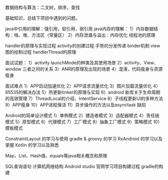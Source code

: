 数据结构与算法：二叉树，排序，查找

基础知识，总结下项目中遇到的问题。

java中引用的理解：强引用，软引用，弱引用
java内存的理解：
	1）内存数据结构：栈、堆、方法区（常量区）
	2）内存泄漏与溢出：内存优化
线程池的原理

handler的原理与实现过程
activity的创建过程
手势的分发传递
binder机制
view图的绘制过程
handlerThread的原理

面试试题：
	1）activity launchMode的种类及其使用场景
	2）activity、View、window 三者之间的关系
	3）ANR的原理及出现的场景
	4）混淆，代码瘦身与资源瘦身

面试难点
	1）APP启动加速优化
	2）APP请求流量优化
	3）图片加载流量优化
	4）65535的解决办法
	5）热更新tinker的原理与实现
	6）android 新库关于生命周期的高效管理
	7）ThreadLocal的介绍、IntentService
	8）子线程更新UI的多种方法
	9）APP瘦身
	10）APP进程保活
	11）异步操作的方法以及asynctask 缺陷

Android的简单设计模式
	1）单例模式
	2）建造者模式
	3）适配器模式
	4）责任链模式
	5）原型模式
	6）代理模式
	7）工厂模式
	8）抽象工厂模式
	9）策略模式
	10）模板模式

ConstraintLayout 的学习与使用
gradle & groovy 的学习
RxAndroid 的学习以及掌握
Kotlin 的学习以及熟悉

Map、List、Hash值、equals等java相关概念和原理

SQL查询语句
计算机网络结构
Android studio 官网学习项目构建过程
gradle的构建